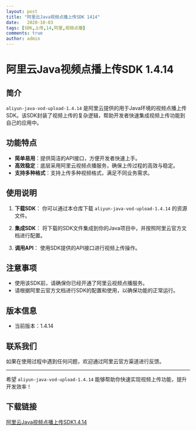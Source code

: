 ```yaml
---
layout: post
title: "阿里云Java视频点播上传SDK 1414"
date:   2020-10-03
tags: [SDK,上传,14,阿里,视频点播]
comments: true
author: admin
---
```

# 阿里云Java视频点播上传SDK 1.4.14

## 简介

`aliyun-java-vod-upload-1.4.14` 是阿里云提供的用于Java环境的视频点播上传SDK。该SDK封装了视频上传的复杂逻辑，帮助开发者快速集成视频上传功能到自己的应用中。

## 功能特点

- **简单易用**：提供简洁的API接口，方便开发者快速上手。
- **高效稳定**：底层采用阿里云视频点播服务，确保上传过程的高效与稳定。
- **支持多种格式**：支持上传多种视频格式，满足不同业务需求。

## 使用说明

1. **下载SDK**：
   你可以通过本仓库下载 `aliyun-java-vod-upload-1.4.14` 的资源文件。

2. **集成SDK**：
   将下载的SDK文件集成到你的Java项目中，并按照阿里云官方文档进行配置。

3. **调用API**：
   使用SDK提供的API接口进行视频上传操作。

## 注意事项

- 使用该SDK前，请确保你已经开通了阿里云视频点播服务。
- 请根据阿里云官方文档进行SDK的配置和使用，以确保功能的正常运行。

## 版本信息

- 当前版本：1.4.14

## 联系我们

如果在使用过程中遇到任何问题，欢迎通过阿里云官方渠道进行反馈。

---

希望 `aliyun-java-vod-upload-1.4.14` 能够帮助你快速实现视频上传功能，提升开发效率！

## 下载链接

[阿里云Java视频点播上传SDK1.4.14](https://pan.quark.cn/s/99d9e3c6c345)
